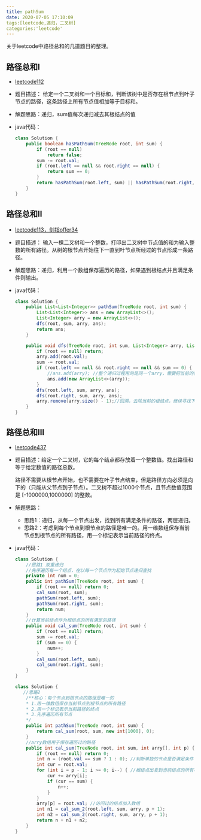 ```yaml
---
title: pathSum
date: 2020-07-05 17:10:09
tags:[leetcode,递归，二叉树]
categories:'leetcode'
---
```


关于leetcode中路径总和的几道题目的整理。

<!--more-->

##  路径总和I

- [leetcode112]( https://leetcode-cn.com/problems/path-sum/ )

- 题目描述： 给定一个二叉树和一个目标和，判断该树中是否存在根节点到叶子节点的路径，这条路径上所有节点值相加等于目标和。 

- 解题思路：递归，sum值每次递归减去其根结点的值

- java代码：

  ```java
  class Solution {
      public boolean hasPathSum(TreeNode root, int sum) {
          if (root == null)
              return false;
          sum -= root.val; 
          if (root.left == null && root.right == null) {
              return sum == 0;
          }
          return hasPathSum(root.left, sum) || hasPathSum(root.right, sum);
      }
  }
  ```

  

##  路径总和II

- [leetcode113，剑指offer34]( https://leetcode-cn.com/problems/path-sum-ii/ )

- 题目描述： 输入一棵二叉树和一个整数，打印出二叉树中节点值的和为输入整数的所有路径。从树的根节点开始往下一直到叶节点所经过的节点形成一条路径。 

- 解题思路：递归，利用一个数组保存遍历的路径，如果遇到根结点并且满足条件则输出。

- java代码：

  ```java
  class Solution {
      public List<List<Integer>> pathSum(TreeNode root, int sum) {
          List<List<Integer>> ans = new ArrayList<>();
          List<Integer> arry = new ArrayList<>();
          dfs(root, sum, arry, ans);
          return ans;
      }
  
      public void dfs(TreeNode root, int sum, List<Integer> arry, List<List<Integer>> ans) {
          if (root == null) return;
          arry.add(root.val);
          sum -= root.val;
          if (root.left == null && root.right == null && sum == 0) {
              //ans.add(arry); //整个递归过程用的是同一个arry，需要把当前的状态保存下来，否则最后的输出全为空[]
              ans.add(new ArrayList<>(arry));
          }
          dfs(root.left, sum, arry, ans);
          dfs(root.right, sum, arry, ans);
          arry.remove(arry.size() - 1);//回溯，去除当前的根结点，继续寻找下一个满足条件的路径
      }
  }
  ```

  

##  路径总和III

- [leetcode437]( https://leetcode-cn.com/problems/path-sum-iii/ )

- 题目描述：给定一个二叉树，它的每个结点都存放着一个整数值。找出路径和等于给定数值的路径总数。

  路径不需要从根节点开始，也不需要在叶子节点结束，但是路径方向必须是向下的（只能从父节点到子节点）。二叉树不超过1000个节点，且节点数值范围是 [-1000000,1000000] 的整数。

- 解题思路：

  - 思路1：递归，从每一个节点出发，找到所有满足条件的路径，两层递归。
  - 思路2：考虑到每个节点到根节点的路径是唯一的。用一维数组保存当前节点到根节点的所有路径，用一个标记表示当前路径的终点。

- java代码：

  ```java
  class Solution {
      //思路1 双重递归
      //先序遍历每一个结点，在以每一个节点作为起始节点递归查找
      private int num = 0;
      public int pathSum(TreeNode root, int sum) {
          if (root == null) return 0;
          cal_sum(root, sum);
          pathSum(root.left, sum);
          pathSum(root.right, sum);
          return num;
      }
      //计算当前结点作为根结点的所有满足的路径
      public void cal_sum(TreeNode root, int sum) {
          if (root == null) return;
          sum -= root.val;
          if (sum == 0) {
              num++;
          }
          cal_sum(root.left, sum);
          cal_sum(root.right, sum);
      }
  }
  ```

  ```java
  class Solution {
     //思路2
      /**核心：每个节点到根节点的路径是唯一的
      * 1.用一维数组保存当前节点到根节点的所有路径
      * 2.用一个标记表示当前路径的终点
      * 3.先序遍历所有节点
      */
      public int pathSum(TreeNode root, int sum) {
          return cal_sum(root, sum, new int[1000], 0);
      }
      //arry数组用于保存遍历过的路径
      public int cal_sum(TreeNode root, int sum, int arry[], int p) {
          if (root == null) return 0;
          int n = (root.val == sum ? 1 : 0); //判断单独的节点是否满足条件
          int cur = root.val; 
          for (int i = p - 1; i >= 0; i--) { //根结点出发到当前结点的所有可能值
              cur += arry[i];
              if (cur == sum) {
                  n++;
              }
          }
          arry[p] = root.val; //访问过的结点加入数组
          int n1 = cal_sum_2(root.left, sum, arry, p + 1);
          int n2 = cal_sum_2(root.right, sum, arry, p + 1);
          return n + n1 + n2;
      }
  }
  ```

  

  